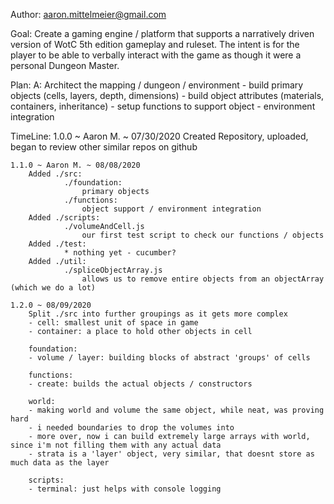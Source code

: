 Author: aaron.mittelmeier@gmail.com

Goal: 
    Create a gaming engine / platform that supports a narratively driven
    version of WotC 5th edition gameplay and ruleset.  The intent is for the
    player to be able to verbally interact with the game as though it were
    a personal Dungeon Master.

Plan:
    A: Architect the mapping / dungeon / environment
        - build primary objects (cells, layers, depth, dimensions)
        - build object attributes (materials, containers, inheritance)
        - setup functions to support object - environment integration

TimeLine:
    1.0.0 ~ Aaron M. ~ 07/30/2020
        Created Repository, uploaded, began to review other similar repos on github

    1.1.0 ~ Aaron M. ~ 08/08/2020
        Added ./src:
                ./foundation: 
                    primary objects
                ./functions: 
                    object support / environment integration
        Added ./scripts:
                ./volumeAndCell.js
                    our first test script to check our functions / objects
        Added ./test:
                * nothing yet - cucumber?
        Added ./util:
                ./spliceObjectArray.js
                    allows us to remove entire objects from an objectArray (which we do a lot)

    1.2.0 ~ 08/09/2020
        Split ./src into further groupings as it gets more complex
        - cell: smallest unit of space in game
        - container: a place to hold other objects in cell

        foundation:
        - volume / layer: building blocks of abstract 'groups' of cells 

        functions:
        - create: builds the actual objects / constructors

        world:
        - making world and volume the same object, while neat, was proving hard
        - i needed boundaries to drop the volumes into
        - more over, now i can build extremely large arrays with world, since i'm not filling them with any actual data
        - strata is a 'layer' object, very similar, that doesnt store as much data as the layer
 
        scripts:
        - terminal: just helps with console logging